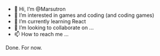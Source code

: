 - 👋 Hi, I’m @Marsutron
- 👀 I’m interested in games and coding (and coding games)
- 🌱 I’m currently learning React
- 💞️ I’m looking to collaborate on ...
- 📫 How to reach me ...

<!---
Marsutron/Marsutron is a ✨ special ✨ repository because its `README.md` (this file) appears on your GitHub profile.
You can click the Preview link to take a look at your changes.
--->

Done. For now.
